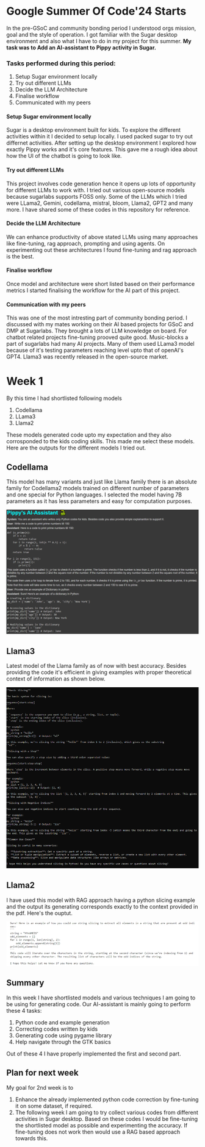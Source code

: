 # Google Summer Of Code'24 Starts
In the pre-GSoC and community bonding period I understood orgs mission, goal and the style of operation. I got familiar with the Sugar desktop environment and also what I have to do in my project for this summer. **My task was to Add an AI-assistant to Pippy activity in Sugar.**

### Tasks performed during this period:
1. Setup Sugar environment locally
2. Try out different LLMs
3. Decide the LLM Architecture
3. Finalise workflow
4. Communicated with my peers

#### Setup Sugar environment locally
Sugar is a desktop environment built for kids. To explore the different activities within it I decided to setup locally. I used packed sugar to try out differnet activities.
After setting up the desktop environment I explored how exactly Pippy works and it's core features. This gave me a rough idea about how the UI of the chatbot is going to look like.

#### Try out different LLMs
This project involves code generation hence it opens up lots of opportunity for different LLMs to work with. I tried out various open-source models because sugarlabs supports FOSS only. Some of the LLMs which I tried were LLama2, Gemini, codellama, mistral, bloom, Llama2, GPT2 and many more. I have shared some of these codes in this repository for reference. 

#### Decide the LLM Architecture
We can enhance productivity of above stated LLMs using many approaches like fine-tuning, rag approach, prompting and using agents. On experimenting out these architectures I found fine-tuning and rag approach is the best.

#### Finalise workflow
Once model and architecture were short listed based on their performance metrics I started finalising the workflow for the AI part of this project.

#### Communication with my peers
This was one of the most intresting part of community bonding period. I discussed with my mates working on their AI based projects for GSoC and DMP at Sugarlabs. They brought a lots of LLM knowledge on board. For chatbot related projects fine-tuning prooved quite good. Music-blocks a part of sugarlabs had many AI projects. Many of them used LLama3 model because of it's testing parameters reaching level upto that of openAI's GPT4. Llama3 was recently released in the open-source market.
 
# Week 1 
By this time I had shortlisted following models
1. Codellama
2. LLama3
3. Llama2
   
These models generated code upto my expectation and they also corrosponded to the kids coding skills. This made me select these models.
Here are the outputs for the different models I tried out.

## Codellama
This model has many variants and just like Llama family there is an absolute family for Codellama2 models trained on different number of parameters and one special for Python languages. I selected the model having 7B parameters as it has less parameters and easy for computation purposes.

![](https://github.com/kshitijdshah99/Pippy_Activity/blob/main/Pippy's%20AI-assistant%20output.png)

## Llama3
Latest model of the Llama family as of now with best accuracy. Besides providing the code it's efficient in giving examples with proper theoretical context of information as shown below.

![](https://github.com/kshitijdshah99/Pippy_Activity/blob/main/LLama3output.png)

## Llama2
I have used this model with RAG approach having a python slicing example and the output its generating corresponds exactly to the context provided in the pdf.
Here's the ouptut.

![](https://github.com/kshitijdshah99/Pippy_Activity/blob/main/LLama2output.jpeg)

## Summary 
In this week I have shortlisted models and various techniques I am going to be using for generating code. 
Our AI-assistant is mainly going to perform these 4 tasks:
1. Python code and example generation
2. Correcting codes written by kids
3. Generating code using pygame library
4. Help navigate through the GTK basics
   
Out of these 4 I have properly implemented the first and second part.


## Plan for next week
My goal for 2nd week is to 
1. Enhance the already implemented python code correction by fine-tuning it on some dataset, if required.
2. The following week I am going to try collect various codes from different activities in Sugar desktop. Based on these codes I would be fine-tuning the shortlisted model as possible and experimenting the accuracy. If fine-tuning does not work then would use a RAG based approach towards this.




